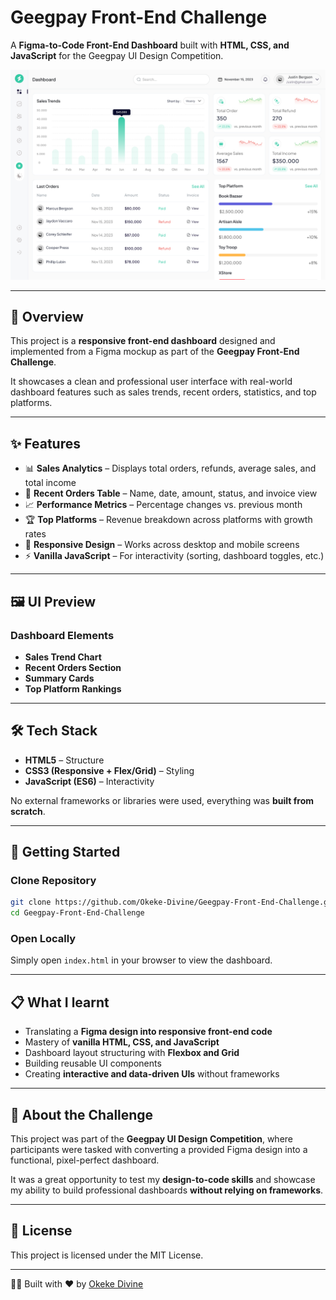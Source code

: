 # Geegpay Front-End Challenge

A **Figma-to-Code Front-End Dashboard** built with **HTML, CSS, and JavaScript** for the Geegpay UI Design Competition.

![Dashboard Preview](./assets/images/dashboard.png)

---

## 📖 Overview
This project is a **responsive front-end dashboard** designed and implemented from a Figma mockup as part of the **Geegpay Front-End Challenge**.  

It showcases a clean and professional user interface with real-world dashboard features such as sales trends, recent orders, statistics, and top platforms.

---

## ✨ Features
- 📊 **Sales Analytics** – Displays total orders, refunds, average sales, and total income  
- 🛒 **Recent Orders Table** – Name, date, amount, status, and invoice view  
- 📈 **Performance Metrics** – Percentage changes vs. previous month  
- 🏆 **Top Platforms** – Revenue breakdown across platforms with growth rates  
- 🎨 **Responsive Design** – Works across desktop and mobile screens  
- ⚡ **Vanilla JavaScript** – For interactivity (sorting, dashboard toggles, etc.)  

---

## 🖼️ UI Preview

### Dashboard Elements
- **Sales Trend Chart**
- **Recent Orders Section**
- **Summary Cards**
- **Top Platform Rankings**

---

## 🛠️ Tech Stack
- **HTML5** – Structure  
- **CSS3 (Responsive + Flex/Grid)** – Styling  
- **JavaScript (ES6)** – Interactivity  

No external frameworks or libraries were used, everything was **built from scratch**.

---

## 🚀 Getting Started

### Clone Repository
```bash
git clone https://github.com/Okeke-Divine/Geegpay-Front-End-Challenge.git
cd Geegpay-Front-End-Challenge
```

### Open Locally
Simply open `index.html` in your browser to view the dashboard.

---

## 📋 What I learnt
- Translating a **Figma design into responsive front-end code**
- Mastery of **vanilla HTML, CSS, and JavaScript**
- Dashboard layout structuring with **Flexbox and Grid**
- Building reusable UI components
- Creating **interactive and data-driven UIs** without frameworks

---

## 🎯 About the Challenge
This project was part of the **Geegpay UI Design Competition**, where participants were tasked with converting a provided Figma design into a functional, pixel-perfect dashboard.  

It was a great opportunity to test my **design-to-code skills** and showcase my ability to build professional dashboards **without relying on frameworks**.

---

## 📄 License
This project is licensed under the MIT License.

---

👨‍💻 Built with ❤️ by [Okeke Divine](https://github.com/Okeke-Divine)
